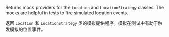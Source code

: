 Returns mock providers for the `Location` and `LocationStrategy` classes.
The mocks are helpful in tests to fire simulated location events.

返回 `Location` 和 `LocationStrategy` 类的模拟提供程序。模拟在测试中有助于触发模拟的位置事件。